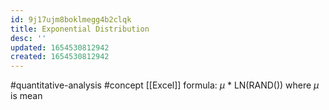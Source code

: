 ```yaml
---
id: 9j17ujm8boklmegg4b2clqk
title: Exponential Distribution
desc: ''
updated: 1654530812942
created: 1654530812942
---
```

#quantitative-analysis #concept
[[Excel]] formula: $\mu$ * LN(RAND()) where $\mu$ is mean

